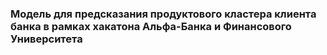 ### Модель для предсказания продуктового кластера клиента банка в рамках хакатона Альфа-Банка и Финансового Университета
